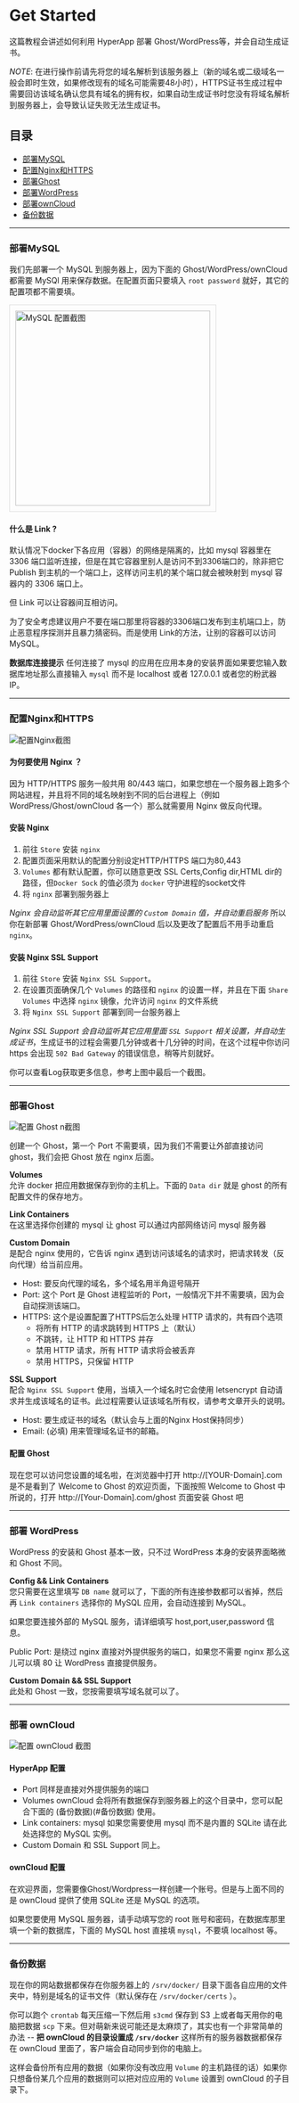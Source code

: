 # Get Started

这篇教程会讲述如何利用 HyperApp 部署 Ghost/WordPress等，并会自动生成证书。

*NOTE*: 在进行操作前请先将您的域名解析到该服务器上（新的域名或二级域名一般会即时生效，如果修改现有的域名可能需要48小时），HTTPS证书生成过程中需要回访该域名确认您具有域名的拥有权，如果自动生成证书时您没有将域名解析到服务器上，会导致认证失败无法生成证书。


## 目录

* [部署MySQL](#部署mysql)
* [配置Nginx和HTTPS](#配置nginx和https)
* [部署Ghost](#部署ghost)
* [部署WordPress](#部署wordpress)
* [部署ownCloud](#部署owncloud])
* [备份数据](#备份数据)

---

### 部署MySQL

我们先部署一个 MySQL 到服务器上，因为下面的 Ghost/WordPress/ownCloud 都需要 MySQl 用来保存数据。在配置页面只要填入 `root password` 就好，其它的配置项都不需要填。

<img src="https://github.com/waylybaye/HyperApp-Guide/raw/master/images/get-start/mysql-setup.png" width="350" style="border: 1px solid #ddd;padding: 10px;" alt="MySQL 配置截图"/>

#### 什么是 Link ?

默认情况下docker下各应用（容器）的网络是隔离的，比如 mysql 容器里在 3306 端口监听连接，但是在其它容器里别人是访问不到3306端口的，除非把它 Publish 到主机的一个端口上，这样访问主机的某个端口就会被映射到 mysql 容器内的 3306 端口上。 

但 Link 可以让容器间互相访问。  

为了安全考虑建议用户不要在端口那里将容器的3306端口发布到主机端口上，防止恶意程序探测并且暴力猜密码。而是使用 Link的方法，让别的容器可以访问 MySQL。

**数据库连接提示** 任何连接了 mysql 的应用在应用本身的安装界面如果要您输入数据库地址那么直接输入 `mysql` 而不是 localhost 或者 127.0.0.1 或者您的粉武器IP。

---

### 配置Nginx和HTTPS

![配置Nginx截图](https://github.com/waylybaye/HyperApp-Guide/raw/master/images/get-start/nginx-bundle.png "配置 Nginx 和 SSL")

#### 为何要使用 Nginx ？

因为 HTTP/HTTPS 服务一般共用 80/443 端口，如果您想在一个服务器上跑多个网站进程，并且将不同的域名映射到不同的后台进程上（例如WordPress/Ghost/ownCloud 各一个）那么就需要用 Nginx 做反向代理。


#### 安装 Nginx

1. 前往 `Store` 安装 `nginx`
2. 配置页面采用默认的配置分别设定HTTP/HTTPS 端口为80,443
3. `Volumes` 都有默认配置，你可以随意更改 SSL Certs,Config dir,HTML dir的路径，但`Docker Sock` 的值必须为 `docker` 守护进程的socket文件
3. 将 `nginx` 部署到服务器上

*Nginx 会自动监听其它应用里面设置的 `Custom Domain` 值，并自动重启服务* 所以你在新部署 Ghost/WordPress/ownCloud 后以及更改了配置后不用手动重启 `nginx`。  


#### 安装 Nginx SSL Support

1. 前往 `Store` 安装 `Nginx SSL Support`。
2. 在设置页面确保几个 `Volumes` 的路径和 `nginx` 的设置一样，并且在下面 `Share Volumes` 中选择 `nginx` 镜像，允许访问 `nginx` 的文件系统
3. 将 `Nginx SSL Support` 部署到同一台服务器上

*Nginx SSL Support 会自动监听其它应用里面 `SSL Support` 相关设置，并自动生成证书*，生成证书的过程会需要几分钟或者十几分钟的时间，在这个过程中你访问 https 会出现 `502 Bad Gateway` 的错误信息，稍等片刻就好。

你可以查看Log获取更多信息，参考上图中最后一个截图。

---

### 部署Ghost

![配置 Ghost n截图](https://github.com/waylybaye/HyperApp-Guide/raw/master/images/get-start/ghost-bundle.png "配置 Ghost")

创建一个 Ghost，第一个 Port 不需要填，因为我们不需要让外部直接访问 ghost，我们会把 Ghost 放在 nginx 后面。

**Volumes**  
允许 docker 把应用数据保存到你的主机上。下面的 `Data dir` 就是 ghost 的所有配置文件的保存地方。

**Link Containers**  
在这里选择你创建的 mysql 让 ghost 可以通过内部网络访问 mysql 服务器


**Custom Domain**  
是配合 nginx 使用的，它告诉 nginx 遇到访问该域名的请求时，把请求转发（反向代理）给当前应用。

* Host: 要反向代理的域名，多个域名用半角逗号隔开
* Port: 这个 Port 是 Ghost 进程监听的 Port，一般情况下并不需要填，因为会自动探测该端口。
* HTTPS: 这个是设置配置了HTTPS后怎么处理 HTTP 请求的，共有四个选项
    * 将所有 HTTP 的请求跳转到 HTTPS 上（默认）
    * 不跳转，让 HTTP 和 HTTPS 并存
    * 禁用 HTTP 请求，所有 HTTP 请求将会被丢弃
    * 禁用 HTTPS，只保留 HTTP

**SSL Support**  
配合 `Nginx SSL Support` 使用，当填入一个域名时它会使用 letsencrypt 自动请求并生成该域名的证书。此过程需要认证该域名所有权，请参考文章开头的说明。

* Host: 要生成证书的域名（默认会与上面的Nginx Host保持同步）
* Email: (必填) 用来管理域名证书的邮箱。 

#### 配置 Ghost

现在您可以访问您设置的域名啦，在浏览器中打开 http://[YOUR-Domain].com 是不是看到了 Welcome to Ghost 的欢迎页面，下面按照 Welcome to Ghost 中所说的，打开 http://[Your-Domain].com/ghost 页面安装 Ghost 吧

---

### 部署 WordPress

WordPress 的安装和 Ghost 基本一致，只不过 WordPress 本身的安装界面略微和 Ghost 不同。

**Config && Link Containers**  
您只需要在这里填写 `DB name` 就可以了，下面的所有连接参数都可以省掉，然后再 `Link containers` 选择你的 MySQL 应用，会自动连接到 MySQL。

如果您要连接外部的 MySQL 服务，请详细填写 host,port,user,password 信息。

Public Port: 是绕过 nginx 直接对外提供服务的端口，如果您不需要 nginx 那么这儿可以填 80 让 WordPress 直接提供服务。

**Custom Domain && SSL Support**  
此处和 Ghost 一致，您按需要填写域名就可以了。

---

### 部署 ownCloud

![配置 ownCloud 截图](https://github.com/waylybaye/HyperApp-Guide/raw/master/images/get-start/owncloud-bundle.png "配置 ownCloud")

#### HyperApp 配置 
* Port 同样是直接对外提供服务的端口
* Volumes ownCloud 会将所有数据保存到服务器上的这个目录中，您可以配合下面的 (备份数据)(#备份数据) 使用。
* Link containers: mysql 如果您需要使用 mysql 而不是内置的 SQLite 请在此处选择您的 MySQL 实例。
* Custom Domain 和 SSL Support 同上。

#### ownCloud 配置
在欢迎界面，您需要像Ghost/Wordpress一样创建一个账号。但是与上面不同的是 ownCloud 提供了使用 SQLite 还是 MySQL 的选项。

如果您要使用 MySQL 服务器，请手动填写您的 root 账号和密码，在数据库那里填一个新的数据库，下面的 MySQL host 直接填 `mysql`，不要填 localhost 等。

---

### 备份数据

现在你的网站数据都保存在你服务器上的 `/srv/docker/` 目录下面各自应用的文件夹中，特别是域名的证书文件（默认保存在 `/srv/docker/certs` ）。

你可以跑个 `crontab` 每天压缩一下然后用 `s3cmd` 保存到 S3 上或者每天用你的电脑把数据 `scp` 下来。但对萌新来说可能还是太麻烦了，其实也有一个非常简单的办法 -- **把 ownCloud 的目录设置成 `/srv/docker`** 这样所有的服务器数据都保存在 ownCloud 里面了，客户端会自动同步到你的电脑上。

这样会备份所有应用的数据（如果你没有改应用 `Volume` 的主机路径的话）如果你只想备份某几个应用的数据则可以把对应应用的 `Volume` 设置到 ownCloud 的子目录下。




